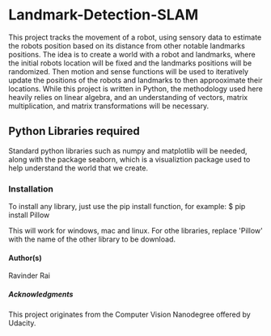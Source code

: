 # Landmark-Detection-SLAM

This project tracks the movement of a robot, using sensory data to estimate the robots position based on its distance from other notable landmarks positions. The idea is to create a world with a robot and landmarks, where the initial robots location will be fixed and the landmarks positions will be randomized. Then motion and sense functions will be used to iteratively update the positions of the robots and landmarks to then approoximate their locations.
While this project is written in Python, the methodology used here heavily relies on linear algebra, and an understanding of vectors, matrix multiplication, 
and matrix transformations will be necessary. 

## Python Libraries required
Standard python libraries such as numpy and matplotlib will be needed, along with the package seaborn, which is a visualiztion package used to help understand the world that we create.

### Installation
To install any library, just use the pip install function, for example:
$ pip install Pillow

This will work for windows, mac and linux. For othe libraries, replace 'Pillow' with the name of the other library to be download.

#### Author(s)

Ravinder Rai

##### Acknowledgments
This project originates from the Computer Vision Nanodegree offered by Udacity. 
